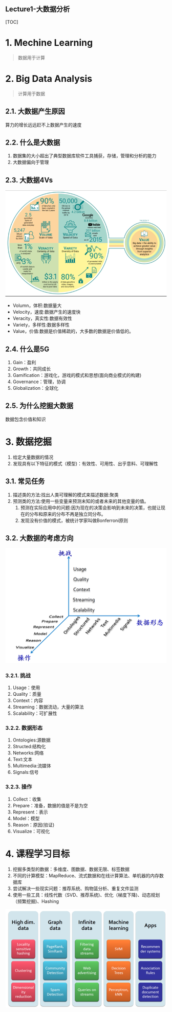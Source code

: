 Lecture1-大数据分析
---

[TOC]

# 1. Mechine Learning
> 数据用于计算

# 2. Big Data Analysis
> 计算用于数据

## 2.1. 大数据产生原因
算力的增长远远赶不上数据产生的速度

## 2.2. 什么是大数据
1. 数据集的大小超出了典型数据库软件工具捕获，存储，管理和分析的能力
2. 大数据偏向于管理

## 2.3. 大数据4Vs
![](img/lec1/1.png)

- Volumn，体积:数据量大
- Velocity，速度:数据产生的速度快
- Veracity，真实性:数据有效性
- Variety，多样性:数据多样性
- Value，价值:数据是价值稀疏的，大多数的数据是价值低的。

## 2.4. 什么是5G
1. Gain：盈利
2. Growth：共同成长
3. Gamification：游戏化，游戏的模式和思想(面向商业模式的构建)
4. Governance：管理，协调
5. Globalization：全球化

## 2.5. 为什么挖掘大数据
数据包含价值和知识

# 3. 数据挖掘
1. 给定大量数据的情况
2. 发现具有以下特征的模式（模型)：有效性、可用性、出乎意料、可理解性

## 3.1. 常见任务
1. 描述类的方法:找出人类可理解的模式来描述数据:聚类
2. 预测类的方法:使用一些变量来预测未知的或者未来的其他变量的值。
   1. 预测在实际应用中的问题:因为现在的决策会影响到未来的决策，也就让现在的分布和原来的分布不再是独立同分布。
   2. 发现没有价值的模式，被统计学家叫做Bonferroni原则

## 3.2. 大数据的考虑方向
![](img/lec1/2.png)

### 3.2.1. 挑战
1. Usage：使用
2. Quality：质量
3. Context：内容
4. Streaming：数据流动，大量的算法
5. Scalability：可扩展性

### 3.2.2. 数据形态
1. Ontologies:源数据
2. Structed:结构化
3. Networks:网络
4. Text:文本
5. Multimedia:流媒体
6. Signals:信号

### 3.2.3. 操作
1. Collect：收集
2. Prepare：准备，数据的值是不是为空
3. Represent：表示
4. Model：模型
5. Reason：原因(验证)
6. Visualize：可视化

# 4. 课程学习目标
1. 挖掘多类型的数据：多维度、图数据、数据无限、标签数据
2. 不同的计算模型：MapReduce、流式数据和在线计算算法、单机器的内存数据库
3. 尝试解决一些现实问题：推荐系统、购物篮分析、重复文件监测
4. 使用一些工具：线性代数（SVD、推荐系统)、优化（梯度下降)、动态规划（频繁挖掘)、Hashing

![](img/lec1/3.png)
